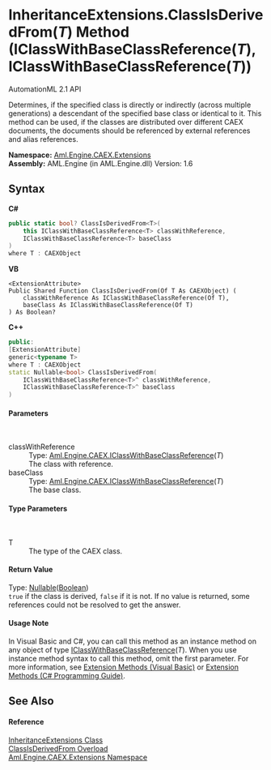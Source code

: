 # InheritanceExtensions.ClassIsDerivedFrom(*T*) Method (IClassWithBaseClassReference(*T*), IClassWithBaseClassReference(*T*))
AutomationML 2.1 API 

Determines, if the specified class is directly or indirectly (across multiple generations) a descendant of the specified base class or identical to it. This method can be used, if the classes are distributed over different CAEX documents, the documents should be referenced by external references and alias references.

**Namespace:**&nbsp;<a href="N_Aml_Engine_CAEX_Extensions">Aml.Engine.CAEX.Extensions</a><br />**Assembly:**&nbsp;AML.Engine (in AML.Engine.dll) Version: 1.6

## Syntax

**C#**<br />
``` C#
public static bool? ClassIsDerivedFrom<T>(
	this IClassWithBaseClassReference<T> classWithReference,
	IClassWithBaseClassReference<T> baseClass
)
where T : CAEXObject

```

**VB**<br />
``` VB
<ExtensionAttribute>
Public Shared Function ClassIsDerivedFrom(Of T As CAEXObject) ( 
	classWithReference As IClassWithBaseClassReference(Of T),
	baseClass As IClassWithBaseClassReference(Of T)
) As Boolean?
```

**C++**<br />
``` C++
public:
[ExtensionAttribute]
generic<typename T>
where T : CAEXObject
static Nullable<bool> ClassIsDerivedFrom(
	IClassWithBaseClassReference<T>^ classWithReference, 
	IClassWithBaseClassReference<T>^ baseClass
)
```


#### Parameters
&nbsp;<dl><dt>classWithReference</dt><dd>Type: <a href="T_Aml_Engine_CAEX_IClassWithBaseClassReference_1">Aml.Engine.CAEX.IClassWithBaseClassReference</a>(*T*)<br />The class with reference.</dd><dt>baseClass</dt><dd>Type: <a href="T_Aml_Engine_CAEX_IClassWithBaseClassReference_1">Aml.Engine.CAEX.IClassWithBaseClassReference</a>(*T*)<br />The base class.</dd></dl>

#### Type Parameters
&nbsp;<dl><dt>T</dt><dd>The type of the CAEX class.</dd></dl>

#### Return Value
Type: <a href="https://docs.microsoft.com/dotnet/api/system.nullable-1" target="_parent" rel="noopener noreferrer">Nullable</a>(<a href="https://docs.microsoft.com/dotnet/api/system.boolean" target="_parent" rel="noopener noreferrer">Boolean</a>)<br />`true` if the class is derived, `false` if it is not. If no value is returned, some references could not be resolved to get the answer.

#### Usage Note
In Visual Basic and C#, you can call this method as an instance method on any object of type <a href="T_Aml_Engine_CAEX_IClassWithBaseClassReference_1">IClassWithBaseClassReference</a>(*T*). When you use instance method syntax to call this method, omit the first parameter. For more information, see <a href="https://docs.microsoft.com/dotnet/visual-basic/programming-guide/language-features/procedures/extension-methods" target="_blank" rel="noopener noreferrer">Extension Methods (Visual Basic)</a> or <a href="https://docs.microsoft.com/dotnet/csharp/programming-guide/classes-and-structs/extension-methods" target="_blank" rel="noopener noreferrer">Extension Methods (C# Programming Guide)</a>.

## See Also


#### Reference
<a href="T_Aml_Engine_CAEX_Extensions_InheritanceExtensions">InheritanceExtensions Class</a><br /><a href="Overload_Aml_Engine_CAEX_Extensions_InheritanceExtensions_ClassIsDerivedFrom">ClassIsDerivedFrom Overload</a><br /><a href="N_Aml_Engine_CAEX_Extensions">Aml.Engine.CAEX.Extensions Namespace</a><br />